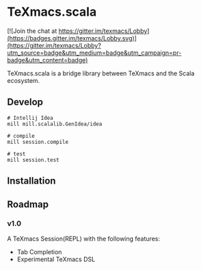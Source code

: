 # TeXmacs.scala
[![Join the chat at https://gitter.im/texmacs/Lobby](https://badges.gitter.im/texmacs/Lobby.svg)](https://gitter.im/texmacs/Lobby?utm_source=badge&utm_medium=badge&utm_campaign=pr-badge&utm_content=badge)

TeXmacs.scala is a bridge library between TeXmacs and the Scala ecosystem.

## Develop
```
# Intellij Idea
mill mill.scalalib.GenIdea/idea

# compile
mill session.compile

# test
mill session.test
```

## Installation

## Roadmap
### v1.0
A TeXmacs Session(REPL) with the following features:
+ Tab Completion
+ Experimental TeXmacs DSL
